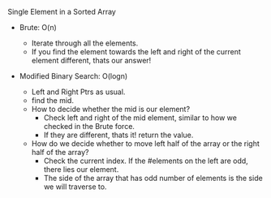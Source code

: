 Single Element in a Sorted Array

- Brute: O(n)
  - Iterate through all the elements.
  - If you find the element towards the left and right of the current element different, thats our answer!

- Modified Binary Search: O(logn)
  - Left and Right Ptrs as usual.
  - find the mid.
  - How to decide whether the mid is our element?
    - Check left and right of the mid element, similar to how we checked in the Brute force.
    - If they are different, thats it! return the value.
  - How do we decide whether to move left half of the array or the right half of the array?
    - Check the current index. If the #elements on the left are odd, there lies our element.
    - The side of the array that has odd number of elements is the side we will traverse to.